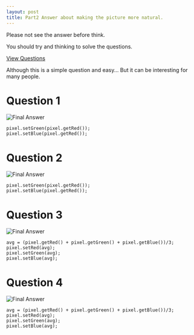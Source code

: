 ```yaml
---
layout: post
title: Part2 Answer about making the picture more natural.
---
```


Please not see the answer before think.

You should try and thinking to solve the questions.

[View Questions](https://basemax.github.io/2019/01/31/Part2-Question-Make-the-picture-more-natural.html)


Although this is a simple question and easy...
But it can be interesting for many people.

# Question 1

![Final Answer](https://basemax.github.io/assets/image/city4.jpg)

```
pixel.setGreen(pixel.getRed());
pixel.setBlue(pixel.getRed());
```


# Question 2


![Final Answer](https://basemax.github.io/assets/image/image4.jpg)


```
pixel.setGreen(pixel.getRed());
pixel.setBlue(pixel.getRed());
```


# Question 3

![Final Answer](https://basemax.github.io/assets/image/flower6.jpg)

```
avg = (pixel.getRed() + pixel.getGreen() + pixel.getBlue())/3;
pixel.setRed(avg);
pixel.setGreen(avg);
pixel.setBlue(avg);
```


# Question 4


![Final Answer](https://basemax.github.io/assets/image/banana2.jpg)

```
avg = (pixel.getRed() + pixel.getGreen() + pixel.getBlue())/3; 
pixel.setRed(avg);
pixel.setGreen(avg);
pixel.setBlue(avg);
```
